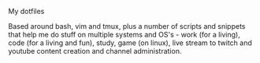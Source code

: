 My dotfiles

Based around bash, vim and tmux, plus a number of scripts and snippets that help me do stuff on multiple systems and OS's - work (for a living), code (for a living and fun), study, game (on linux), live stream to twitch and youtube content creation and channel administration.
